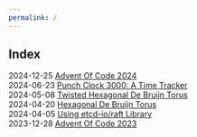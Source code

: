 ```yaml
---
permalink: /
---
```

## Index

2024-12-25 [Advent Of Code 2024](https://github.com/zvold/aoc?tab=readme-ov-file#2024) \
2024-06-23 [Punch Clock 3000: A Time Tracker](2024-06-23/punch-clock-3000-a-time-tracker.md) \
2024-05-08 [Twisted Hexagonal De Bruijn Torus](2024-05-08/twisted-hexagonal-de-bruijn-torus.md) \
2024-04-20 [Hexagonal De Bruijn Torus](2024-04-20/hexagonal-de-bruijn-torus.md) \
2024-04-05 [Using etcd-io/raft Library](https://zvold.github.io/using-etcd-io-raft/) \
2023-12-28 [Advent Of Code 2023](https://github.com/zvold/aoc?tab=readme-ov-file#2023)
